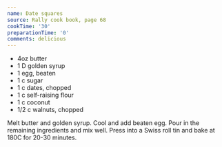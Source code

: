 ```yaml
---
name: Date squares
source: Rally cook book, page 68
cookTime: '30'
preparationTime: '0'
comments: delicious
---
```


* 4oz butter
* 1 D golden syrup
* 1 egg, beaten
* 1 c sugar
* 1 c dates, chopped
* 1 c self-raising flour
* 1 c coconut
* 1/2 c walnuts, chopped

Melt butter and golden syrup.  Cool and add beaten egg.  Pour in the remaining ingredients and mix well.  Press into a Swiss roll tin and bake at 180C for 20-30 minutes.

